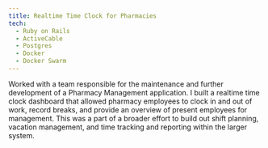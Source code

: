 ```yaml
---
title: Realtime Time Clock for Pharmacies
tech:
  - Ruby on Rails
  - ActiveCable
  - Postgres
  - Docker
  - Docker Swarm
---
```


Worked with a team responsible for the maintenance and further development of a Pharmacy Management application. I built a realtime time clock dashboard that allowed pharmacy employees to clock in and out of work, record breaks, and provide an overview of present employees for management. This was a part of a broader effort to build out shift planning, vacation management, and time tracking and reporting within the larger system.
